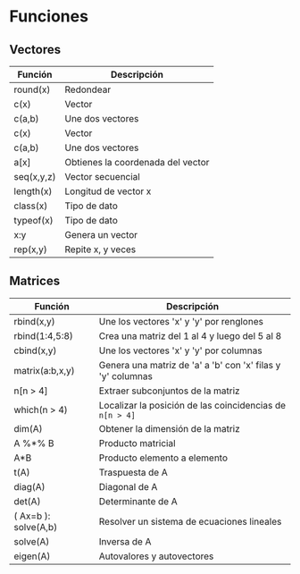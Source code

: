 # Funciones

## Vectores

| Función | Descripción |
| ------------- | ------------- |
| round(x)  | Redondear  |
| c(x)  | Vector  |
|c(a,b) | Une dos vectores|
|c(x) |Vector 
|c(a,b) | Une dos vectores |
|a[x] | Obtienes la coordenada del vector |
|seq(x,y,z) | Vector secuencial |
|length(x) | Longitud de vector x |
|class(x) | Tipo de dato |
|typeof(x) | Tipo de dato |
|x:y| Genera un vector |
|rep(x,y) | Repite x, y veces |


## Matrices

| Función | Descripción |
| ------------- | ------------- |
|rbind(x,y)| Une los vectores 'x' y 'y' por renglones|
|rbind(1:4,5:8)| Crea una matriz del 1 al 4 y luego del 5 al 8|
|cbind(x,y)| Une los vectores 'x' y 'y' por columnas|
|matrix(a:b,x,y)| Genera una matriz de 'a' a 'b' con 'x' filas y 'y' columnas|
|n[n > 4] | Extraer subconjuntos de la matriz|
|which(n > 4)| Localizar la posición de las coincidencias de `n[n > 4] `|
|dim(A)| Obtener la dimensión de la matriz|
|A %*% B| Producto matricial|
|A*B| Producto elemento a elemento|
|t(A)| Traspuesta de A|
|diag(A)| Diagonal de A|
|det(A)| Determinante de A|
|( Ax=b ): solve(A,b)| Resolver un sistema de ecuaciones lineales|
|solve(A)| Inversa de A|
|eigen(A)| Autovalores y autovectores|
